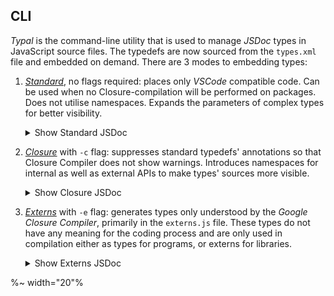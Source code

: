 ## CLI

_Typal_ is the command-line utility that is used to manage _JSDoc_ types in JavaScript source files. The typedefs are now sourced from the `types.xml` file and embedded on demand. There are 3 modes to embedding types:

1. [*Standard*](t), no flags required: places only _VSCode_ compatible code. Can be used when no Closure-compilation will be performed on packages. Does not utilise namespaces. Expands the parameters of complex types for better visibility.
    <details>
    <summary>Show Standard JSDoc</summary>
    <table><tr/><tr><td>

    %FORK-js depack/bin/typal example/cli/standard.js -o -%
    </tr></td></table>
    </details>
1. [*Closure*](t) with `-c` flag: suppresses standard typedefs' annotations so that Closure Compiler does not show warnings. Introduces namespaces for internal as well as external APIs to make types' sources more visible.
    <details>
    <summary>Show Closure JSDoc</summary>
    <table><tr/><tr><td>

    %FORK-js depack/bin/typal example/cli/closure.js -c -o -%
    </tr></td></table>
    </details>
1. [*Externs*](t) with `-e` flag: generates types only understood by the _Google Closure Compiler_, primarily in the `externs.js` file. These types do not have any meaning for the coding process and are only used in compilation either as types for programs, or externs for libraries.
    <details>
    <summary>Show Externs JSDoc</summary>
    <table><tr/><tr><td>

    %FORK-js depack/bin/typal example/cli/externs.js -e -o -%
    </tr></td></table>
    </details>

%~ width="20"%